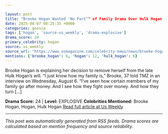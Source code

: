 ```yaml
---

layout: post
title: "Brooke Hogan Wanted 'No Part"" of Family Drama Over Hulk Hogan's Money""
date: 2025-08-07 08:25:35 +0000
categories: gossip
tags: ['hogan', 'source-us_weekly', 'drama-explosive']
drama_score: 24
primary_celebrity: hogan
source: us_weekly
source_url: "https://www.usmagazine.com/celebrity-news/news/brooke-hogan-explains-family-drama-over-hulk-hogans-will/""
mentions: {'brooke_hogan': 6, 'hogan': 12, 'hulk_hogan': 6}
---
```


Brooke Hogan is explaining her decision to remove herself from the late Hulk Hogan’s will. “I just know how my family is,” Brooke, 37 told TMZ in an interview on Wednesday, August 6. “I’ve seen how certain members of my family go after money. And I see how they fight over money. And how they turn […]

**Drama Score:** 24 | **Level:** EXPLOSIVE **Celebrities Mentioned:** Brooke Hogan, Hogan, Hulk Hogan [Read full article at Us Weekly](https://www.usmagazine.com/celebrity-news/news/brooke-hogan-explains-family-drama-over-hulk-hogans-will/)

---

*This post was automatically generated from RSS feeds. Drama scores are calculated based on mention frequency and source reliability.*